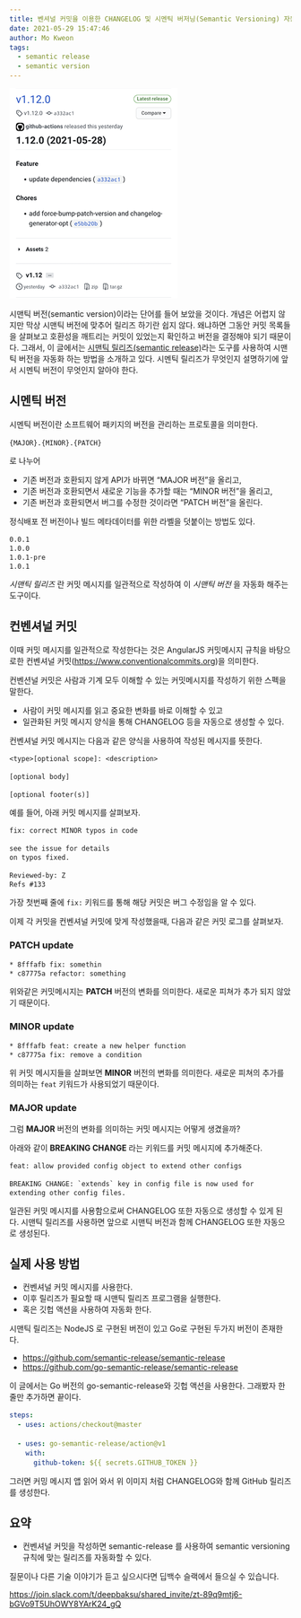 ```yaml
---
title: 벤셔널 커밋을 이용한 CHANGELOG 및 시멘틱 버저닝(Semantic Versioning) 자동화
date: 2021-05-29 15:47:46
author: Mo Kweon
tags:
  - semantic release
  - semantic version
---
```


![시멘틱 릴리즈를 통한 CHANGELOG 및 GitHub Release 자동화](./semantic-release/github-release-with-changelog.png)

시맨틱 버전(semantic version)이라는 단어를 들어 보았을 것이다. 개념은 어렵지 않지만 막상 시맨틱 버전에 맞추어 릴리즈 하기란
쉽지 않다. 왜냐하면 그동안 커밋 목록들을 살펴보고 호환성을 깨트리는 커밋이 있었는지 확인하고 버전을 결정해야 되기 때문이다. 그래서, 이
글에서는 [시맨틱 릴리즈(semantic release)](https://semantic-release.gitbook.io/semantic-release/)라는 도구를 사용하여 시맨틱
버전을 자동화 하는 방법을 소개하고 있다. 시멘틱 릴리즈가 무엇인지 설명하기에 앞서 시멘틱 버전이 무엇인지 알아야 한다.

## 시멘틱 버전

시멘틱 버전이란 소프트웨어 패키지의 버전을 관리하는 프로토콜을 의미한다.

`{MAJOR}.{MINOR}.{PATCH}`

로 나누어

- 기존 버전과 호환되지 않게 API가 바뀌면 “MAJOR 버전”을 올리고,
- 기존 버전과 호환되면서 새로운 기능을 추가할 때는 “MINOR 버전”을 올리고,
- 기존 버전과 호환되면서 버그를 수정한 것이라면 “PATCH 버전”을 올린다.

정식배포 전 버전이나 빌드 메타데이터를 위한 라벨을 덧붙이는 방법도 있다.

```
0.0.1
1.0.0
1.0.1-pre
1.0.1
```

_시맨틱 릴리즈_ 란 커밋 메시지를 일관적으로 작성하여 이 _시맨틱 버전_ 을 자동화 해주는 도구이다.

## 컨벤셔널 커밋

이때 커밋 메시지를 일관적으로 작성한다는 것은 AngularJS 커밋메시지 규칙을 바탕으로한 컨벤셔널
커밋(https://www.conventionalcommits.org)을 의미한다.

컨벤션널 커밋은 사람과 기계 모두 이해할 수 있는 커밋메시지를 작성하기 위한 스펙을 말한다.

- 사람이 커밋 메시지를 읽고 중요한 변화를 바로 이해할 수 있고
- 일관화된 커밋 메시지 양식을 통해 CHANGELOG 등을 자동으로 생성할 수 있다.

컨벤셔널 커밋 메시지는 다음과 같은 양식을 사용하여 작성된 메시지를 뜻한다.

```
<type>[optional scope]: <description>

[optional body]

[optional footer(s)]
```

예를 들어, 아래 커밋 메시지를 살펴보자.

```
fix: correct MINOR typos in code

see the issue for details
on typos fixed.

Reviewed-by: Z
Refs #133
```

가장 첫번째 줄에 `fix:` 키워드를 통해 해당 커밋은 버그 수정임을 알 수 있다.

이제 각 커밋을 컨벤셔널 커밋에 맞게 작성했을때, 다음과 같은 커밋 로그를 살펴보자.

### PATCH update

```
* 8fffafb fix: somethin
* c87775a refactor: something
```

위와같은 커밋메시지는 **PATCH** 버전의 변화를 의미한다. 새로운 피쳐가 추가 되지 않았기 때문이다.

### MINOR update

```
* 8fffafb feat: create a new helper function
* c87775a fix: remove a condition
```

위 커밋 메시지들을 살펴보면 **MINOR** 버전의 변화를 의미한다. 새로운 피쳐의 추가를 의미하는 `feat` 키워드가 사용되었기 때문이다.

### MAJOR update

그럼 **MAJOR** 버전의 변화를 의미하는 커밋 메시지는 어떻게 생겼을까?

아래와 같이 **BREAKING CHANGE** 라는 키워드를 커밋 메시지에 추가해준다.

```
feat: allow provided config object to extend other configs

BREAKING CHANGE: `extends` key in config file is now used for extending other config files.
```

일관된 커밋 메시지를 사용함으로써 CHANGELOG 또한 자동으로 생성할 수 있게 된다. 시맨틱 릴리즈를 사용하면 앞으로 시맨틱 버전과 함께 CHANGELOG 또한 자동으로 생성된다.

## 실제 사용 방법

- 컨벤셔널 커밋 메시지를 사용한다.
- 이후 릴리즈가 필요할 때 시맨틱 릴리즈 프로그램을 실행한다.
- 혹은 깃헙 액션을 사용하여 자동화 한다.

시맨틱 릴리즈는 NodeJS 로 구현된 버전이 있고 Go로 구현된 두가지 버전이 존재한다.

- https://github.com/semantic-release/semantic-release
- https://github.com/go-semantic-release/semantic-release

이 글에서는 Go 버전의 go-semantic-release와 깃헙 액션을 사용한다. 그래봤자 한 줄만 추가하면 끝이다.

```yaml
steps:
  - uses: actions/checkout@master

  - uses: go-semantic-release/action@v1
    with:
      github-token: ${{ secrets.GITHUB_TOKEN }}
```

그러면 커밍 메시지 앱 읽어 와서 위 이미지 처럼 CHANGELOG와 함께 GitHub 릴리즈를 생성한다.

## 요약

- 컨벤셔널 커밋을 작성하면 semantic-release 를 사용하여 semantic versioning 규칙에 맞는 릴리즈를 자동화할 수 있다.

질문이나 다른 기술 이야기가 듣고 싶으시다면 딥백수 슬랙에서 들으실 수 있습니다.

https://join.slack.com/t/deepbaksu/shared_invite/zt-89q9mtj6-bGVo9T5UhOWY8YArK24_gQ
